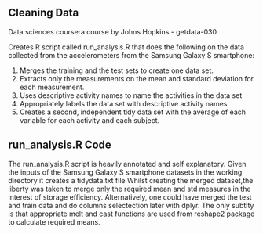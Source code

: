 ## Cleaning Data
Data sciences coursera course by Johns Hopkins - getdata-030

Creates R script called run_analysis.R that does the following on the data collected from the accelerometers 
from the Samsung Galaxy S smartphone:
 1. Merges the training and the test sets to create one data set.
 2. Extracts only the measurements on the mean and standard deviation for each measurement.
 3. Uses descriptive activity names to name the activities in the data set
 4. Appropriately labels the data set with descriptive activity names.
 5. Creates a second, independent tidy data set with the average of each variable for each activity and each subject.

## run_analysis.R Code
The run_analysis.R script is heavily annotated and self explanatory.
Given the inputs of the Samsung Galaxy S smartphone datasets in the working directory it creates a tidydata.txt file
Whilst creating the merged dataset,the liberty was taken to merge only the required mean and std measures in the interest of storage efficiency. Alternatively, one could have merged the test and train data and do columns selectection later with dplyr.
The only subtlty is that appropriate melt and cast functions are used from reshape2 package to calculate required means. 
